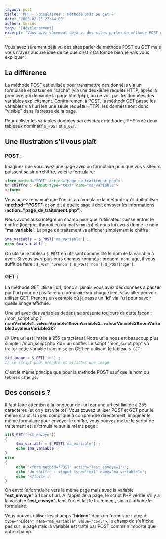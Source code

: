 ```yaml
---
layout: post
title: 'PHP - Formulaires : Méthode post ou get ?'
date: '2005-02-15 22:44:09'
author: Serius
tags: '[développement]'
excerpt: 'Vous avez sûrement déjà vu des sites parler de méthode POST ou GET mais vous n''avez aucune idée de ce que c''est ?  Ça tombe bien, je vais vous expliquer !'
---
```


Vous avez sûrement déjà vu des sites parler de méthode POST ou GET mais vous n'avez aucune idée de ce que c'est ?  Ça tombe bien, je vais vous expliquer !

## **La différence**

La méthode POST est utilisée pour transmettre des données via un formulaire et passer en "caché" (via une deuxième requête HTTP, après la première qui demande la page html/php), on ne voit pas les données des variables explicitement.  Contrairement à POST, la méthode GET passe les variables via l'url (en une seule requête HTTP), les données sont donc "visible" dans l'adresse de la page.

Pour utiliser les variables données par ces deux méthodes, PHP créé deux tableaux nominatif `$_POST` et `$_GET`.

## **Une illustration s'il vous plaît**

### POST :

Imaginez que vous ayez une page avec un formulaire pour que vos visiteurs puissent saisir un chiffre, voici le formulaire:

```html
<form method="POST" action="page_de_traitement.php">
Un chiffre : <input type="text" name="ma_variable">
</form>
```

Vous aurez remarqué que l'on dit au formulaire la méthode qu'il doit utiliser (**method="POST"**) et on dit à quelle page il doit envoyer les informations (**action="page_de_traitement.php"**).

Nous avons aussi intégré un champ pour que l'utilisateur puisse entrer le chiffre (logique, il aurait eu du mal sinon :p) et nous lui avons donné le nom "**ma_variable**".  La page de traitement va afficher simplement le chiffre :

```php
$ma_variable = $_POST['ma_variable'] ;
echo $ma_variable ;
```

On utilise le tableau `$_POST` en utilisant comme clé le nom de la variable à avoir.   Si vous avez plusieurs champs nommés : prénom, nom, age, il vous suffit de faire :
`$_POST['prenom']`, `$_POST['nom']`, `$_POST['age']`.

###   GET :

La méthode GET utilise l'url, donc si jamais vous avez des données à passer par l'url pour ne pas faire un formulaire sur chaque lien, vous aller pouvoir utiliser GET.  Prenons un exemple où je passe un '**id**' via l'url pour savoir quelle image affichée.

Une url avec des variables dedans se présente toujours de cette façon : /mon_script.php
**?**nomVariable1**=**valeurVariable1**&**nomVariable2**=**valeurVariable2**&**nomVariable3**=**valeurVariable3**&**?

/!\ Une url est limitée à 255 caractères !
Notre url a nous est beaucoup plus simple : /mon_script.php ?id= un chiffre.
Le script "mon_script.php" va traiter cette variable transmise en GET en utilisant le tableau `$_GET` :

```php
$id_image = $_GET['id'] ;
// le script pour prendre et afficher une image
```

C'est le même principe que pour la méthode POST sauf que le nom du tableau change.

## **Des conseils ?**

Il faut faire attention à la longueur de l'url car une url est limitée à 255 caractères (et on y est vite :o))
Vous pouvez utiliser POST et GET pour le même script.  Un peu compliqué à comprendre directement, imaginer le même formulaire pour envoyer le chiffre, vous pouvez mettre le script de traitement et le formulaire sur la même page :

```php
if($_GET['est_envoye'])
{
     $ma_variable = $_POST['ma_variable'] ;
     echo $ma_variable ;
}
else
{
     echo '<form method="POST" action="?est_envoye=1">';
     echo 'Un chiffre : <input type="text" name="ma_variable">';
     echo '</form>';
}
```

On envoi le formulaire vers la même page mais avec la variable "**est_envoye**" à 1 dans l'url.  A l'appel de la page, le script PHP vérifie s'il y a la variable "**est_envoye**" dans l'url et fait le traitement, sinon il affiche le formulaire.

Vous pouvez utiliser les champs "**hidden**" dans un formulaire : `<input type="hidden" name="ma_variable" value="cool">`, le champ de s'affiche pas sur le page mais la variable est traité par POST comme n'importe quel autre champ.
